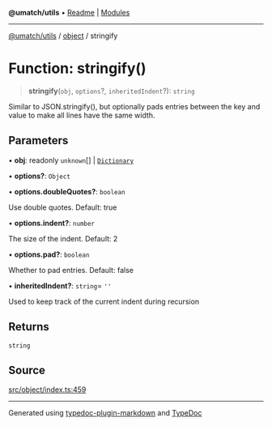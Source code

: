 **@umatch/utils** • [Readme](../../index.md) \| [Modules](../../modules.md)

***

[@umatch/utils](../../modules.md) / [object](../index.md) / stringify

# Function: stringify()

> **stringify**(`obj`, `options`?, `inheritedIndent`?): `string`

Similar to JSON.stringify(), but optionally pads entries between
the key and value to make all lines have the same width.

## Parameters

• **obj**: readonly `unknown`[] \| [`Dictionary`](../../index/type-aliases/Dictionary.md)

• **options?**: `Object`

• **options\.doubleQuotes?**: `boolean`

Use double quotes. Default: true

• **options\.indent?**: `number`

The size of the indent. Default: 2

• **options\.pad?**: `boolean`

Whether to pad entries. Default: false

• **inheritedIndent?**: `string`= `''`

Used to keep track of the current indent during recursion

## Returns

`string`

## Source

[src/object/index.ts:459](https://github.com/umatch-oficial/utils/blob/1c5b195/src/object/index.ts#L459)

***

Generated using [typedoc-plugin-markdown](https://www.npmjs.com/package/typedoc-plugin-markdown) and [TypeDoc](https://typedoc.org/)
